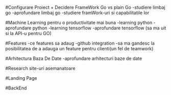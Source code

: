 #Configurare Proiect + Decidere FrameWork Go vs plain Go
  -studiere limbaj go
  -aprofundare limbaj go
  -studiere framWork-uri si capabilitatile lor
  
#Machine Learning pentru o productivitate mai buna
  -learning python
  -aprofundare python
  -learning tensorflow
  -aprofundare tensorflow (sa ma uit si la API-u pentru GO)  

#Features
  -ce features sa adaug
  -github integration
  -sa ma gandesc la posibilitatea de a adauga un feature pentru clienti(un fel de teamwork)
 
#Arhitectura Baza De Date
  -aprofundare arhitecturi baze de date
  
#Research site-uri asemanatoare

#Landing Page

#BackEnd
